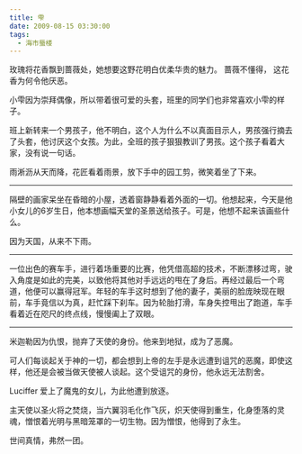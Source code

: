 ```yaml
---
title: 雫
date: 2009-08-15 03:30:00
tags:
  - 海市蜃楼
---
```


玫瑰将花香飘到蔷薇处，她想要这野花明白优柔华贵的魅力。 蔷薇不懂得， 这花香为何令他厌恶。

小雫因为崇拜偶像，所以带着很可爱的头套，班里的同学们也非常喜欢小雫的样子。

班上新转来一个男孩子，他不明白，这个人为什么不以真面目示人，男孩强行摘去了头套，他讨厌这个女孩。为此，全班的孩子狠狠教训了男孩。这个孩子看着大家，没有说一句话。

雨淅沥从天而降，花匠看着雨景，放下手中的园工剪，微笑着坐了下来。

---

隔壁的画家呆坐在昏暗的小屋，透着窗静静看着外面的一切。他想起来，今天是他小女儿的6岁生日，他本想画幅天堂的圣景送给孩子。可是，他想不起来该画些什么。

因为天国，从来不下雨。

---

一位出色的赛车手，进行着场重要的比赛，他凭借高超的技术，不断漂移过弯，驶入角度是如此的完美，以致他将其他对手远远的甩在了身后。再经过最后一个弯道，他便可以赢得冠军。年轻的车手这时想到了他的妻子，美丽的脸庞映现在眼前，车手竟信以为真，赶忙踩下刹车。因为轮胎打滑，车身失控甩出了跑道，车手看着近在咫尺的终点线，慢慢阖上了双眼。

---

米迦勒因为仇恨，抛弃了天使的身份。他来到地狱，成为了恶魔。

可人们每谈起关于神的一切，都会想到上帝的左手是永远遭到诅咒的恶魔，即使这样，他还是会被当做天使被人谈起。这个受诅咒的身份，他永远无法割舍。

Luciffer 爱上了魔鬼的女儿，为此他遭到放逐。

主天使以圣火将之焚烧，当六翼羽毛化作飞灰，炽天使得到重生，化身堕落的灵魂，憎恨着光明与黑暗笼罩的一切生物。因为憎恨，他得到了永生。

世间真情，弗然一团。
